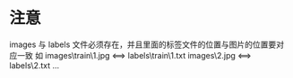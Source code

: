 # 注意
images 与 labels 文件必须存在，并且里面的标签文件的位置与图片的位置要对应一致
如
images\train\1.jpg <==> labels\train\1.txt
images\2.jpg <==> labels\2.txt
...
